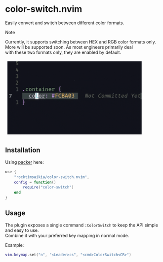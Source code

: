 # color-switch.nvim

Easily convert and switch between different color formats.

> [!NOTE]
> Currently, it supports switching between HEX and RGB color formats only. \
> More will be supported soon. As most engineers primarily deal \
> with these two formats only, they are enabled by default.

<img src="./demo.gif" width="450" height="250">

## Installation

Using [packer](https://github.com/wbthomason/packer.nvim) here:

```lua
use {
    "rocktimsaikia/color-switch.nvim",
    config = function()
        require("color-switch")
    end
}
```

## Usage

The plugin exposes a single command `:ColorSwitch` to keep the API simple and easy to use. \
Combine it with your preferred key mapping in normal mode.

Example:

```lua
vim.keymap.set("n", "<Leader>cs", "<cmd>ColorSwitch<CR>")
```
